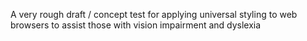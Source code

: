 A very rough draft / concept test for applying universal styling to web browsers to assist those with vision impairment and dyslexia
